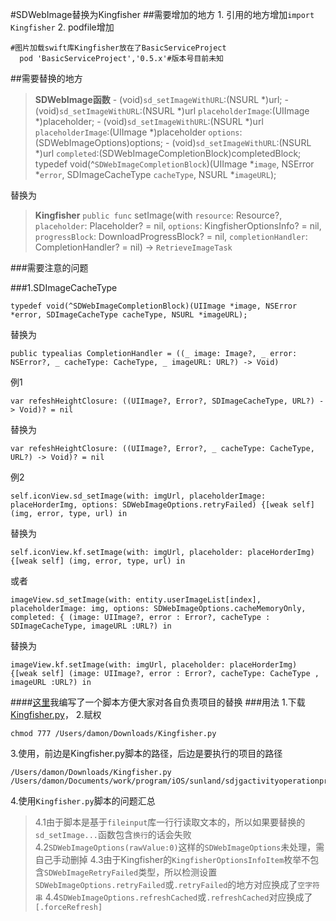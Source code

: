 #SDWebImage替换为Kingfisher
##需要增加的地方
1.
引用的地方增加```import Kingfisher```
2.
podfile增加
```
#图片加载swift库Kingfisher放在了BasicServiceProject
  pod 'BasicServiceProject','0.5.x'#版本号目前未知
```

##需要替换的地方

>**SDWebImage函数**
	- (void)`sd_setImageWithURL`:(NSURL *)url;
	- (void)`sd_setImageWithURL`:(NSURL *)url `placeholderImage`:(UIImage *)placeholder;
	- (void)`sd_setImageWithURL`:(NSURL *)url `placeholderImage`:(UIImage *)placeholder `options`:(SDWebImageOptions)options;
	- (void)`sd_setImageWithURL`:(NSURL *)url `completed`:(SDWebImageCompletionBlock)completedBlock;
	typedef void(^`SDWebImageCompletionBlock`)(UIImage *`image`, NSError *`error`, SDImageCacheType `cacheType`, NSURL *`imageURL`);
	
替换为
>**Kingfisher**
	`public func` setImage(with `resource`: Resource?, `placeholder`: Placeholder? = nil, `options`: KingfisherOptionsInfo? = nil, `progressBlock`: DownloadProgressBlock? = nil,  `completionHandler`: CompletionHandler? = nil) -> `RetrieveImageTask`
                         
###需要注意的问题

###1.SDImageCacheType

```
typedef void(^SDWebImageCompletionBlock)(UIImage *image, NSError *error, SDImageCacheType cacheType, NSURL *imageURL);
```
替换为
```
public typealias CompletionHandler = ((_ image: Image?, _ error: NSError?, _ cacheType: CacheType, _ imageURL: URL?) -> Void)
```

例1
```
var refeshHeightClosure: ((UIImage?, Error?, SDImageCacheType, URL?) -> Void)? = nil
```
替换为
```
var refeshHeightClosure: ((UIImage?, Error?, _ cacheType: CacheType, URL?) -> Void)? = nil
```

例2
```
self.iconView.sd_setImage(with: imgUrl, placeholderImage: placeHorderImg, options: SDWebImageOptions.retryFailed) {[weak self] (img, error, type, url) in
```
替换为
```
self.iconView.kf.setImage(with: imgUrl, placeholder: placeHorderImg) {[weak self] (img, error, type, url) in
```

或者
```
imageView.sd_setImage(with: entity.userImageList[index], placeholderImage: img, options: SDWebImageOptions.cacheMemoryOnly, completed: { (image: UIImage?, error : Error?, cacheType : SDImageCacheType, imageURL :URL?) in
```
替换为
```
imageView.kf.setImage(with: imgUrl, placeholder: placeHorderImg) {[weak self] (image: UIImage?, error : Error?, cacheType: CacheType , imageURL :URL?) in
```

####[这里](https://github.com/doreamongit/SDToKF/blob/master/Kingfisher.py)我编写了一个脚本方便大家对各自负责项目的替换
###用法
1.下载[Kingfisher.py](https://github.com/doreamongit/SDToKF/blob/master/Kingfisher.py)，
2.赋权
```
chmod 777 /Users/damon/Downloads/Kingfisher.py
```

3.使用，前边是Kingfisher.py脚本的路径，后边是要执行的项目的路径
```
/Users/damon/Downloads/Kingfisher.py /Users/damon/Documents/work/program/iOS/sunland/sdjgactivityoperationproject
```
4.使用```Kingfisher.py```脚本的问题汇总
>4.1由于脚本是基于```fileinput```库一行行读取文本的，所以如果要替换的```sd_setImage...```函数包含```换行```的话会失败
>4.2```SDWebImageOptions(rawValue:0)```这样的```SDWebImageOptions```未处理，需自己手动删掉
>4.3由于Kingfisher的```KingfisherOptionsInfoItem```枚举不包含```SDWebImageRetryFailed```类型，所以检测设置```SDWebImageOptions.retryFailed```或```.retryFailed```的地方对应换成了```空字符串```
>4.4```SDWebImageOptions.refreshCached```或```.refreshCached```对应换成了```[.forceRefresh]```




